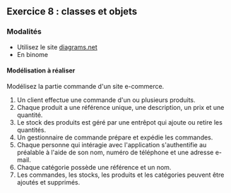 ## Exercice 8 : classes et objets

### Modalités

- Utilisez le site [diagrams.net](https://app.diagrams.net/)
- En binome


#### Modélisation à réaliser

Modélisez la partie commande d'un site e-commerce.

1. Un client effectue une commande d'un ou plusieurs produits.
2. Chaque produit a une référence unique, une description, un prix et une quantité.
3. Le stock des produits est géré par une entrêpot qui ajoute ou retire les quantités.
4. Un gestionnaire de commande prépare et expédie les commandes.
5. Chaque personne qui intéragie avec l'application s'authentifie au préalable à l'aide de son nom, numéro de téléphone et une adresse e-mail.
6. Chaque catégorie possède une référence et un nom.
7. Les commandes, les stocks, les produits et les catégories peuvent être ajoutés et supprimés.